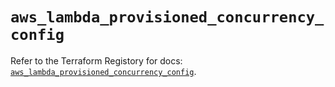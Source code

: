 # `aws_lambda_provisioned_concurrency_config`

Refer to the Terraform Registory for docs: [`aws_lambda_provisioned_concurrency_config`](https://registry.terraform.io/providers/hashicorp/aws/4.66.1/docs/resources/lambda_provisioned_concurrency_config).
